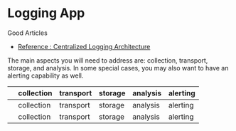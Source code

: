 # Logging App

Good Articles
- [Reference : Centralized Logging Architecture](http://jasonwilder.com/blog/2013/07/16/centralized-logging-architecture/)

The main aspects you will need to address are: collection, transport, storage, and analysis. In some special cases, you may also want to have an alerting capability as well.

|| collection | transport | storage | analysis |  alerting | 
| --- | --- | --- | --- | --- |  --- | 
|| collection | transport | storage | analysis |  alerting | 
|| collection | transport | storage | analysis |  alerting | 
